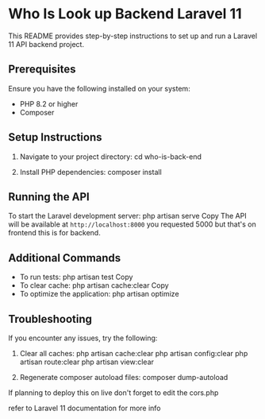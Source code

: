 # Who Is Look up Backend Laravel 11

This README provides step-by-step instructions to set up and run a Laravel 11 API backend project.

## Prerequisites

Ensure you have the following installed on your system:

- PHP 8.2 or higher
- Composer

## Setup Instructions

1. Navigate to your project directory:
cd who-is-back-end

2. Install PHP dependencies:
composer install

## Running the API

To start the Laravel development server:
php artisan serve
Copy
The API will be available at `http://localhost:8000` you requested 5000 but that's on frontend this is for backend.

## Additional Commands

- To run tests:
php artisan test
Copy
- To clear cache:
php artisan cache:clear
Copy
- To optimize the application:
php artisan optimize

## Troubleshooting

If you encounter any issues, try the following:

1. Clear all caches:
php artisan cache:clear
php artisan config:clear
php artisan route:clear
php artisan view:clear

2. Regenerate composer autoload files:
composer dump-autoload

If planning to deploy this on live don't forget to edit the cors.php

refer to Laravel 11 documentation for more info

